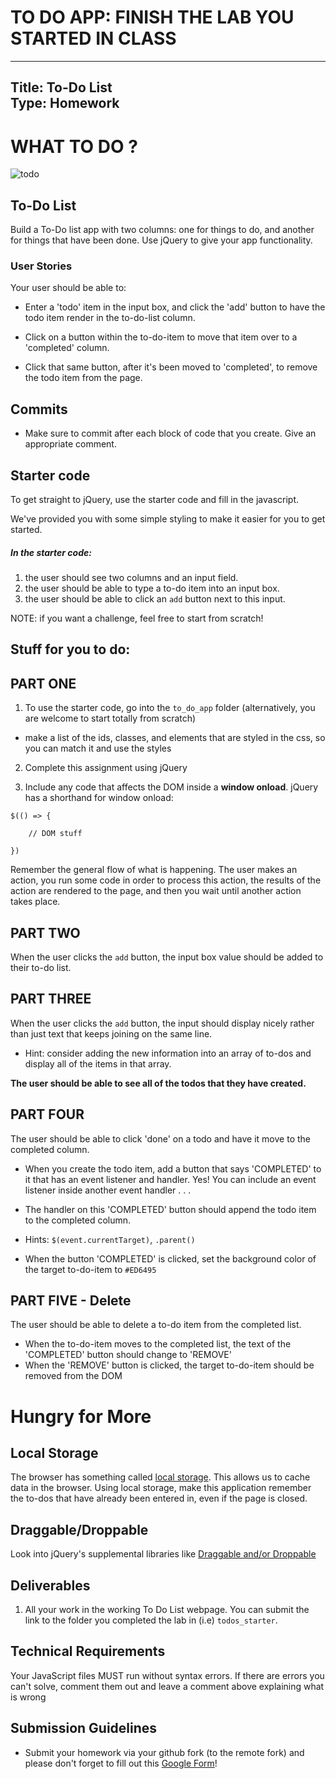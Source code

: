 

# TO DO APP: FINISH THE LAB YOU STARTED IN CLASS

---
Title: To-Do List <br>
Type: Homework<br>
---

# WHAT TO DO ?

![todo](https://i.imgur.com/usMkA4g.png)


## To-Do List
Build a To-Do list app with two columns: one for things to do, and another for things that have been done. Use jQuery to give your app functionality.

### User Stories
Your user should be able to:

* Enter a 'todo' item in the input box, and click the 'add' button to have the todo item render in the to-do-list column.

* Click on a button within the to-do-item to move that item over to a 'completed' column.

* Click that same button, after it's been moved to 'completed', to remove the todo item from the page.

## Commits

- Make sure to commit after each block of code that you create. Give an appropriate comment.

## Starter code
To get straight to jQuery, use the starter code and fill in the javascript.

We've provided you with some simple styling to make it easier for you to get started.

##### In the starter code:
1. the user should see two columns and an input field.
2. the user should be able to type a to-do item into an input box.
3. the user should be able to click an `add` button next to this input.

NOTE: if you want a challenge, feel free to start from scratch!

## Stuff for you to do:


## PART ONE


1. To use the starter code, go into the `to_do_app` folder (alternatively, you are welcome to start totally from scratch)
  - make a list of the ids, classes, and elements that are styled in the css, so you can match it and use the styles

2. Complete this assignment using jQuery

3. Include any code that affects the DOM inside a **window onload**. jQuery has a shorthand for window onload:

```
$(() => {

	// DOM stuff

})
```
Remember the general flow of what is happening. The user makes an action, you run some code in order to process this action, the results of the action are rendered to the page, and then you wait until another action takes place.

## PART TWO

When the user clicks the `add` button, the input box value should be added to their to-do list.

## PART THREE
When the user clicks the `add` button, the input should display nicely rather than just text that keeps joining on the same line.

* Hint: consider adding the new information into an array of to-dos and display all of the items in that array.

**The user should be able to see all of the todos that they have created.**

## PART FOUR

The user should be able to click 'done' on a todo and have it move to the completed column.

* When you create the todo item, add a button that says 'COMPLETED' to it that has an event listener and handler. Yes! You can include an event listener inside another event handler . . .

* The handler on this 'COMPLETED' button should append the todo item to the completed column.

* Hints: `$(event.currentTarget)`, `.parent()`

* When the button 'COMPLETED' is clicked, set the background color of the target to-do-item to `#ED6495`


## PART FIVE - Delete

The user should be able to delete a to-do item from the completed list.

* When the to-do-item moves to the completed list, the text of the 'COMPLETED' button should change to 'REMOVE'
* When the 'REMOVE' button is clicked, the target to-do-item should be removed from the DOM  


# Hungry for More

## Local Storage

The browser has something called [local storage](https://developer.mozilla.org/en-US/docs/Web/Guide/API/DOM/Storage). This allows us to cache data in the browser. Using local storage, make this application remember the to-dos that have already been entered in, even if the page is closed.

## Draggable/Droppable

Look into jQuery's supplemental libraries like [Draggable and/or Droppable](https://jqueryui.com/droppable/)



## Deliverables

1. All your work in the working To Do List webpage. You can submit the link to the folder you completed the lab in (i.e) `todos_starter`.

## Technical Requirements

Your JavaScript files MUST run without syntax errors. If there are errors you can't solve, comment them out and leave a comment above explaining what is wrong

## Submission Guidelines

- Submit your homework via your github fork (to the remote fork) and please don't forget to fill out this [Google Form](https://docs.google.com/forms/u/1/d/e/1FAIpQLSfUPnan89JtgRPEbK7GK2yXfUG18y5zzq3szuiXsQ6Md_Julw/viewform)!